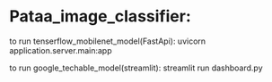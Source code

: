 # Pataa_image_classifier:

to run tenserflow_mobilenet_model(FastApi): uvicorn application.server.main:app

to run google_techable_model(streamlit): streamlit run dashboard.py
